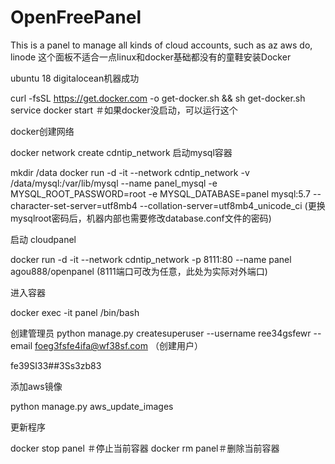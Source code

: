 # OpenFreePanel
This is a panel to manage all kinds of cloud accounts, such as az aws do, linode
这个面板不适合一点linux和docker基础都没有的童鞋安装Docker

ubuntu  18  digitalocean机器成功

curl -fsSL https://get.docker.com -o get-docker.sh && sh get-docker.sh service docker start ＃如果docker没启动，可以运行这个

docker创建网络

docker network create cdntip_network 启动mysql容器

mkdir /data
docker run -d -it --network cdntip_network -v /data/mysql:/var/lib/mysql --name panel_mysql -e MYSQL_ROOT_PASSWORD=root -e MYSQL_DATABASE=panel mysql:5.7 --character-set-server=utf8mb4 --collation-server=utf8mb4_unicode_ci
(更换mysqlroot密码后，机器内部也需要修改database.conf文件的密码)

启动 cloudpanel

docker run -d -it --network cdntip_network -p 8111:80 --name panel agou888/openpanel
(8111端口可改为任意，此处为实际对外端口)

进入容器

docker exec -it panel /bin/bash

创建管理员
python manage.py createsuperuser --username ree34gsfewr --email foeg3fsfe4ifa@wf38sf.com  （创建用户）

fe39SI33##3Ss3zb83

添加aws镜像

python manage.py aws_update_images 

更新程序

docker stop panel ＃停止当前容器
docker rm panel＃删除当前容器 
